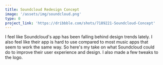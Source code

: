 ```yaml
---
title: Soundcloud Redesign Concept
image: '/assets/img/soundcloud.png'
type: 0
project_link: 'https://dribbble.com/shots/7189221-Soundcloud-Concept'
---
```


I feel like Soundcloud's app has been falling behind design trends lately.
I also feel like their app is hard to use compared to most music apps that seem to work the same way. So here's my take on what Soundcloud could do to improve their user experience and design.
I also made a few tweaks to the logo.